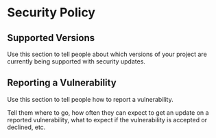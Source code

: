 # Security Policy

## Supported Versions

Use this section to tell people about which versions of your project are
currently being supported with security updates.

<!-- | Version | Supported          | -->
<!-- | ------- | ------------------ | -->
<!-- | 5.1.x   | :white_check_mark: | -->
<!-- | 5.0.x   | :x:                | -->
<!-- | 4.0.x   | :white_check_mark: | -->
<!-- | < 4.0   | :x:                | -->

## Reporting a Vulnerability

Use this section to tell people how to report a vulnerability.

Tell them where to go, how often they can expect to get an update on a
reported vulnerability, what to expect if the vulnerability is accepted or
declined, etc.
